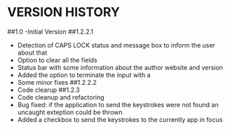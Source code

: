 # VERSION HISTORY
##1.0 
-Initial Version
##1.2.2.1
- Detection of CAPS LOCK status and message box to inform the user about that
- Option to clear all the fields
- Status bar with some information about the author website and version
- Added the option to terminate the input with a <CR>
- Some minor fixes
##1.2.2.2
- Code clearup
##1.2.3
- Code cleanup and refactoring
- Bug fixed: if the application to send the keystrokes were not found an uncaught exteption could be thrown
- Added a checkbox to send the keystrokes to the currently app in focus
